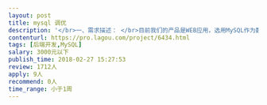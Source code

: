 ```yaml
---                
layout: post       
title: mysql 调优           
description: '</br>一、需求描述： </br>目前我们的产品是WEB应用，选用MySQL作为数据库，由于缺少专业的DBA，当数据量大了以后查询很慢! </br></br>需要对MySQL使用及优化经验丰富的DBA 给我们提供帮助： </br>1，解决目前存在的大表（千万级记录及以上）联合查询很慢的问题--典型问题。 </br>2，对MySQL进行调优，参数调优，数据库表设计提供建议。 </br></br>二、合作方式： </br>项目制，远程/周末上面均可。 </br>三、目标：</br>mysql查询能达到1s左右。</br>'     
contenturl: https://pro.lagou.com/project/6434.html      
tags: [后端开发,MySQL]            
salary: 3000元以下          
publish_time: 2018-02-27 15:27:53         
review: 1712人                   
apply: 9人                   
recommend: 0人                   
time_range: 小于1周              
---                 
```

